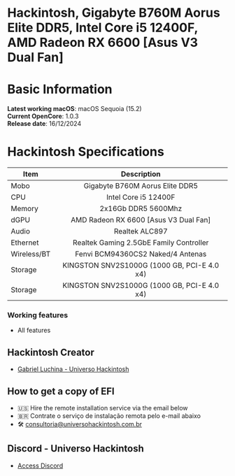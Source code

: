 # Hackintosh, Gigabyte B760M Aorus Elite DDR5, Intel Core i5 12400F, AMD Radeon RX 6600 [Asus V3 Dual Fan]

# Basic Information

**Latest working macOS**: macOS Sequoia (15.2)
<br>
**Current OpenCore**: 1.0.3
<br>
**Release date**: 16/12/2024

# Hackintosh Specifications
|Item|Description|
|-|:-------:|
|Mobo|Gigabyte B760M Aorus Elite DDR5|
|CPU|Intel Core i5 12400F|
|Memory|2x16Gb DDR5 5600Mhz|
|dGPU|AMD Radeon RX 6600 [Asus V3 Dual Fan]|
|Audio|Realtek ALC897|
|Ethernet|Realtek Gaming 2.5GbE Family Controller|
|Wireless/BT|Fenvi BCM94360CS2 Naked/4 Antenas|
|Storage|KINGSTON SNV2S1000G (1000 GB, PCI-E 4.0 x4)|
|Storage|KINGSTON SNV2S1000G (1000 GB, PCI-E 4.0 x4)|

### Working features
- All features

## Hackintosh Creator
- [Gabriel Luchina - Universo Hackintosh](https://luchina.com.br)

## How to get a copy of EFI
- 🇺🇸 Hire the remote installation service via the email below
- 🇧🇷 Contrate o serviço de instalação remota pelo e-mail abaixo
- 🛠️ [consultoria@universohackintosh.com.br](mailto:consultoria@universohackintosh.com.br)

## Discord - Universo Hackintosh
- [Access Discord](https://discord.universohackintosh.com.br)
